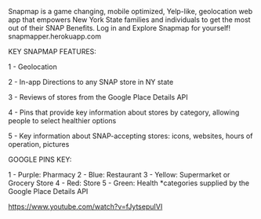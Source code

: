 Snapmap is a game changing, mobile optimized, Yelp-like, geolocation web app that empowers New York State families and individuals to get the most out of their SNAP Benefits. Log in and Explore Snapmap for yourself!
snapmapper.herokuapp.com

KEY SNAPMAP FEATURES:

1 - Geolocation 

2 - In-app Directions to any SNAP store in NY state

3 - Reviews of stores from the Google Place Details API

4 - Pins that provide key information about stores by category, allowing people to select healthier options 

5 - Key information about SNAP-accepting stores: icons, websites, hours of operation, pictures

GOOGLE PINS KEY:

1 - Purple: Pharmacy
2 - Blue: Restaurant
3 - Yellow: Supermarket or Grocery Store 
4 - Red: Store 
5 - Green: Health
*categories supplied by the Google Place Details API

https://www.youtube.com/watch?v=fJytsepuIVI
